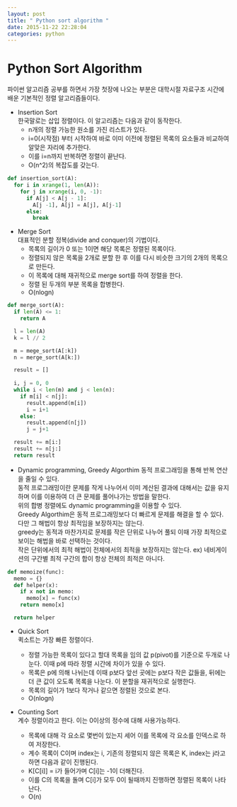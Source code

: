 ```yaml
---
layout: post
title: " Python sort algorithm "
date: 2015-11-22 22:28:04
categories: python
---
```


# Python Sort Algorithm
파이썬 알고리즘 공부를 하면서 가장 첫장에 나오는 부분은 대학시절 자료구조 시간에 배운 기본적인 정렬 알고리즘들이다. 


- Insertion Sort  
한국말로는 삽입 정렬이다. 이 알고리즘는 다음과 같이 동작한다.
  - n개의 정렬 가능한 원소를 가진 리스트가 있다.
  - i=0(시작점) 부터 시작하여 바로 이미 이전에 정렬된 목록의 요소들과 비교하여 알맞은 자리에 추가한다.
  - 이를 i=n까지 반복하면 정렬이 끝난다.
  - O(n^2)의 복잡도를 갖는다.
   
```python
def insertion_sort(A):
  for i in xrange(1, len(A)):
    for j in xrange(i, 0, -1):
      if A[j] < A[j - 1]:
        A[j -1], A[j] = A[j], A[j-1]
      else:
        break
```

- Merge Sort  
대표적인 분할 정복(divide and conquer)의 기법이다.  
  - 목록의 길이가 0 또는 1이면 해당 목록은 정렬된 목록이다.
  - 정렬되지 않은 목록을 2개로 분할 한 후 이를 다시 비슷한 크기의 2개의 목록으로 만든다. 
  - 이 목록에 대해 재귀적으로 merge sort를 하여 정렬을 한다.
  - 정렬 된 두개의 부분 목록을 합병한다.
  - O(nlogn)

```python
def merge_sort(A):
  if len(A) <= 1:
    return A

  l = len(A)
  k = l // 2

  m = mege_sort(A[:k])
  n = merge_sort(A[k:])

  result = []
  
  i, j = 0, 0
  while i < len(m) and j < len(n):
    if m[i] < n[j]:
      result.append(m[i])
      i = i+1
    else:
      result.append(n[j])
      j = j+1

  result += m[i:]
  result += n[j:]
  return result

```

- Dynamic programming, Greedy Algorthim
동적 프로그래밍을 통해 반복 연산을 줄일 수 있다.  
동적 프로그래밍이란 문제를 작게 나누어서 이미 계산된 결과에 대해서는 값을 유지하며 이를 이용하여 더 큰 문제를 풀어나가는 방법을 말한다.  
위의 합병 정렬에도 dynamic programming을 이용할 수 있다.  
Greedy Algorthim은 동적 프로그래밍보다 더 빠르게 문제를 해결을 할 수 있다. 다만 그 해법이 항상 최적임을 보장하지는 않는다.   
greedy는 동적과 마찬가지로 문제를 작은 단위로 나누어 풀되 이때 가장 최적으로 보이는 해법을 바로 선택하는 것이다.   
작은 단위에서의 최적 해법이 전체에서의 최적을 보장하지는 않는다.
ex) 네비게이션의 구간별 최적 구간의 합이 항상 전체의 최적은 아니다.

```python
def memoize(func):
  memo = {}
  def helper(x):
    if x not in memo:
      memo[x] = func(x)
    return memo[x]

  return helper
```

- Quick Sort  
퀵소트는 가장 빠른 정렬이다. 
  - 정렬 가능한 목록이 있다고 할대 목록을 임의 값 p(pivot)를 기준으로 두개로 나눈다. 이때 p에 따라 정렬 시간에 차이가 있을 수 있다.  
  - 목록은 p에 의해 나뉘는데 이때 p보다 앞선 곳에는 p보다 작은 값들을, 뒤에는 더 큰 값이 오도록 목록을 나눈다. 이 분할을 재귀적으로 실행한다.
  - 목록의 길이가 1보다 작거나 같으면 정렬된 것으로 본다.
  - O(nlogn) 

- Counting Sort  
계수 정렬이라고 한다. 이는 0이상의 정수에 대해 사용가능하다.
  - 목록에 대해 각 요소로 몇번이 있는지 세어 이를 목록에 각 요소를 인덱스로 하여 저장한다.
  - 계수 목록이 C이며 index는 i, 기존의 정렬되지 않은 목록은 K, index는 j라고 하면 다음과 같이 진행된다.
  - K[C[i]] = i가 들어가며 C[i]는 -1이 더해진다. 
  - 이를 C의 목록을 돌며 C[i]가 모두 0이 될때까지 진행하면 정렬된 목록이 나타난다.
  - O(n)
